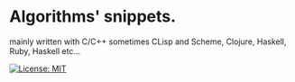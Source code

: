 # Algorithms' snippets.

mainly written with C/C++ sometimes CLisp and Scheme, Clojure, Haskell, Ruby, Haskell etc...

[![License: MIT](https://img.shields.io/badge/License-MIT-green.svg)](https://opensource.org/licenses/MIT)

